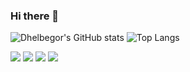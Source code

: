 ### Hi there 👋

<!--
**dhelbegor/dhelbegor** is a ✨ _special_ ✨ repository because its `README.md` (this file) appears on your GitHub profile.

Here are some ideas to get you started:

- 🔭 I’m currently working on ...
- 🌱 I’m currently learning ...
- 👯 I’m looking to collaborate on ...
- 🤔 I’m looking for help with ...
- 💬 Ask me about ...
- 📫 How to reach me: ...
- 😄 Pronouns: ...
- ⚡ Fun fact: ...
-->

![Dhelbegor's GitHub stats](https://github-readme-stats.vercel.app/api?username=dhelbegor&show_icons=true&theme=dark)
![Top Langs](https://github-readme-stats.vercel.app/api/top-langs/?username=dhelbegor&langs_count=10&count_private=false&layout=compact&theme=dark)

<div style="display: inline_block">
  <img src="https://img.shields.io/badge/Python-3776AB?style=for-the-badge&logo=python&logoColor=white" />
  <img src="https://img.shields.io/badge/Django-092E20?style=for-the-badge&logo=django&logoColor=white" />
  <img src="https://img.shields.io/badge/Flask-000000?style=for-the-badge&logo=flask&logoColor=white" />
  <img src="https://img.shields.io/badge/Elm-3776AB?style=for-the-badge&logo=elm&logoColor=white" />
</div>
